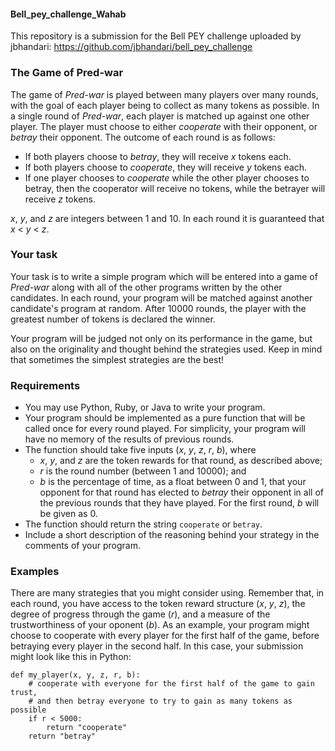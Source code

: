 #### Bell_pey_challenge_Wahab
 This repository is a submission for the Bell PEY challenge uploaded by jbhandari: https://github.com/jbhandari/bell_pey_challenge

### The Game of Pred-war
The game of *Pred-war* is played between many players over many rounds, with the goal of each player being to collect as many tokens as possible. In a single round of *Pred-war*, each player is matched up against one other player. The player must choose to either *cooperate* with their opponent, or *betray* their opponent. The outcome of each round is as follows:

 - If both players choose to *betray*, they will receive *x* tokens each.
 - If both players choose to *cooperate*, they will receive *y* tokens each.
 - If one player chooses to *cooperate* while the other player chooses to betray, then the cooperator will receive no tokens, while the betrayer will receive *z* tokens.

*x*, *y*, and *z* are integers between 1 and 10. In each round it is guaranteed that *x* < *y* < *z*.

### Your task
Your task is to write a simple program which will be entered into a game of *Pred-war* along with all of the other programs written by the other candidates. In each round, your program will be matched against another candidate's program at random. After 10000 rounds, the player with the greatest number of tokens is declared the winner.

Your program will be judged not only on its performance in the game, but also on the originality and thought behind the strategies used. Keep in mind that sometimes the simplest strategies are the best!

### Requirements
- You may use Python, Ruby, or Java to write your program.
- Your program should be implemented as a pure function that will be called once for every round played. For simplicity, your program will have no memory of the results of previous rounds.
- The function should take five inputs (*x*, *y*, *z*, *r*, *b*), where
  - *x*, *y*, and *z* are the token rewards for that round, as described above;
  - *r* is the round number (between 1 and 10000); and
  - *b* is the percentage of time, as a float between 0 and 1, that your opponent for that round has elected to *betray* their opponent in all of the previous rounds that they have played. For the first round, *b* will be given as 0.
- The function should return the string `cooperate` or `betray`.
- Include a short description of the reasoning behind your strategy in the comments of your program.

### Examples
There are many strategies that you might consider using. Remember that, in each round, you have access to the token reward structure (*x*, *y*, *z*), the degree of progress through the game (*r*), and a measure of the trustworthiness of your oponent (*b*). As an example, your program might choose to cooperate with every player for the first half of the game, before betraying every player in the second half. In this case, your submission might look like this in Python:

```
def my_player(x, y, z, r, b):
    # cooperate with everyone for the first half of the game to gain trust,
    # and then betray everyone to try to gain as many tokens as possible
    if r < 5000:
        return "cooperate"
    return "betray"
```

